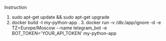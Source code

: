 Instruction

1. sudo apt-get update && sudo apt-get upgrade
2. docker build -t my-python-app .
   3. docker run -v /db:/app/ignore -d -e TZ=Europe/Moscow --name telegram_bot -e BOT_TOKEN='YOUR_API_TOKEN' my-python-app
